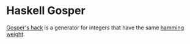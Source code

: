 # Haskell Gosper
[Gosper's hack](http://read.seas.harvard.edu/cs207/2012/?p=64) is a generator for integers that have the same [hamming weight](http://en.wikipedia.org/wiki/Hamming_weight).
